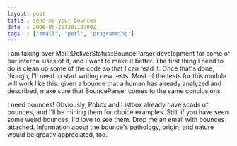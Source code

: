 ```yaml
---
layout: post
title : send me your bounces
date  : 2006-05-26T20:10:00Z
tags  : ["email", "perl", "programming"]
---
```

I am taking over Mail::DeliverStatus::BounceParser development for some of our internal uses of it, and I want to make it better. The first thing I need to do is clean up some of the code so that I can read it. Once that's done, though, I'll need to start writing new tests! Most of the tests for this module will work like this: given a bounce that a human has already analyzed and described, make sure that BounceParser comes to the same conclusions.

I need bounces! Obviously, Pobox and Listbox already have scads of bounces, and I'll be mining them for choice examples. Still, if you have seen some weird bounces, I'd love to see them. Drop me an email with bounces attached. Information about the bounce's pathology, origin, and nature would be greatly appreciated, too.
